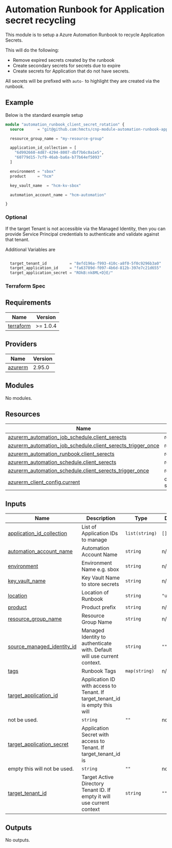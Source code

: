 # Automation Runbook for Application secret recycling

This module is to setup a Azure Automation Runbook to recycle Application Secrets.

This will do the following:
- Remove expired secrets created by the runbook
- Create secondary secrets for secrets due to expire
- Create secrets for Application that do not have secrets.

All secrets will be prefixed with `auto-` to highlight they are created via the runbook.

## Example

Below is the standard example setup

```terraform
module "automation_runbook_client_secret_rotation" {
  source      = "git@github.com:hmcts/cnp-module-automation-runbook-app-recycle?ref=master"

  resource_group_name = "my-resource-group"

  application_id_collection = [
    "6d992660-4d87-4294-8007-dbf7b6c0a1e5",
    "60779d15-7cf9-46ab-ba6a-b77b64ef5093"
  ]

  environment = "sbox"
  product     = "hcm"

  key_vault_name  = "hcm-kv-sbox"

  automation_account_name = "hcm-automation"

}
```

### Optional
If the target Tenant is not accessible via the Managed Identity, then you can provide Service Principal credentials to authenticate and validate against that tenant.

Additional Variables are
```terraform

  target_tenant_id          = "8efd196a-f993-410c-a8f0-5f0c9296b3a0"
  target_application_id     = "fa63789d-f097-4b6d-812b-397e7c21d655"
  target_application_secret = "ROkB:nk8ML+D}E/"

```

### Terraform Spec

## Requirements   

| Name | Version |
|------|---------|
| <a name="requirement_terraform"></a> [terraform](#requirement\_terraform) | >= 1.0.4 |

## Providers

| Name | Version |
|------|---------|
| <a name="provider_azurerm"></a> [azurerm](#provider\_azurerm) | 2.95.0 |

## Modules

No modules.

## Resources

| Name | Type |
|------|------|
| [azurerm_automation_job_schedule.client_serects](https://registry.terraform.io/providers/hashicorp/azurerm/latest/docs/resources/automation_job_schedule) | resource |
| [azurerm_automation_job_schedule.client_serects_trigger_once](https://registry.terraform.io/providers/hashicorp/azurerm/latest/docs/resources/automation_job_schedule) | resource |    
| [azurerm_automation_runbook.client_serects](https://registry.terraform.io/providers/hashicorp/azurerm/latest/docs/resources/automation_runbook) | resource |
| [azurerm_automation_schedule.client_serects](https://registry.terraform.io/providers/hashicorp/azurerm/latest/docs/resources/automation_schedule) | resource |
| [azurerm_automation_schedule.client_serects_trigger_once](https://registry.terraform.io/providers/hashicorp/azurerm/latest/docs/resources/automation_schedule) | resource |
| [azurerm_client_config.current](https://registry.terraform.io/providers/hashicorp/azurerm/latest/docs/data-sources/client_config) | data source |

## Inputs

| Name | Description | Type | Default | Required |
|------|-------------|------|---------|:--------:|
| <a name="input_application_id_collection"></a> [application\_id\_collection](#input\_application\_id\_collection) | List of Application IDs to manage | `list(string)` | `[]` | no |   
| <a name="input_automation_account_name"></a> [automation\_account\_name](#input\_automation\_account\_name) | Automation Account Name | `string` | n/a | yes |
| <a name="input_environment"></a> [environment](#input\_environment) | Environment Name e.g. sbox | `string` | n/a | yes |
| <a name="input_key_vault_name"></a> [key\_vault\_name](#input\_key\_vault\_name) | Key Vault Name to store secrets | `string` | n/a | yes |
| <a name="input_location"></a> [location](#input\_location) | Location of Runbook | `string` | `"uksouth"` | no |
| <a name="input_product"></a> [product](#input\_product) | Product prefix | `string` | n/a | yes |
| <a name="input_resource_group_name"></a> [resource\_group\_name](#input\_resource\_group\_name) | Resource Group Name | `string` | n/a | yes |
| <a name="input_source_managed_identity_id"></a> [source\_managed\_identity\_id](#input\_source\_managed\_identity\_id) | Managed Identity to authenticate with. Default will use current context. | `string` | `""` | no |
| <a name="input_tags"></a> [tags](#input\_tags) | Runbook Tags | `map(string)` | n/a | yes |
| <a name="input_target_application_id"></a> [target\_application\_id](#input\_target\_application\_id) | Application ID with access to Tenant. If target\_tenant\_id is empty this will 
not be used. | `string` | `""` | no |
| <a name="input_target_application_secret"></a> [target\_application\_secret](#input\_target\_application\_secret) | Application Secret with access to Tenant. If target\_tenant\_id is 
empty this will not be used. | `string` | `""` | no |
| <a name="input_target_tenant_id"></a> [target\_tenant\_id](#input\_target\_tenant\_id) | Target Active Directory Tenant ID. If empty it will use current context | `string` | `""` | no |

## Outputs

No outputs.